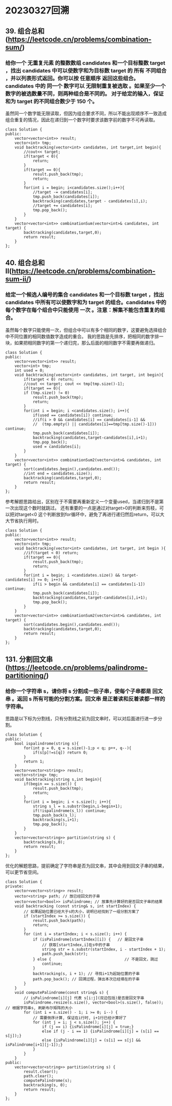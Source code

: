 # 20230327回溯
## 39. 组合总和(https://leetcode.cn/problems/combination-sum/)
### 给你一个 无重复元素 的整数数组 candidates 和一个目标整数 target ，找出 candidates 中可以使数字和为目标数 target 的 所有 不同组合 ，并以列表形式返回。你可以按 任意顺序 返回这些组合。candidates 中的 同一个 数字可以 无限制重复被选取 。如果至少一个数字的被选数量不同，则两种组合是不同的。 对于给定的输入，保证和为 target 的不同组合数少于 150 个。
虽然同一个数字能无限读取，但因为组合要求不同，所以不能出现顺序不一致造成组合重复的情况，因此在递归到一个数字时要求该数字前的数字不可再读取。
```
class Solution {
public:
    vector<vector<int>> result;
    vector<int> tmp;
    void backtracking(vector<int> candidates, int target,int begin){
        //cout<< target;
        if(target < 0){
            return;
        }
        if(target == 0){
            result.push_back(tmp);
            return;
        } 
        for(int i = begin; i<candidates.size();i++){
            //target -= candidates[i];
            tmp.push_back(candidates[i]);
            backtracking(candidates,target - candidates[i],i);
            //target += candidates[i];
            tmp.pop_back();
        }
    }
    vector<vector<int>> combinationSum(vector<int>& candidates, int target) {
        backtracking(candidates,target,0);
        return result;
    }
};
```
## 40. 组合总和 II(https://leetcode.cn/problems/combination-sum-ii/)
### 给定一个候选人编号的集合 candidates 和一个目标数 target ，找出 candidates 中所有可以使数字和为 target 的组合。candidates 中的每个数字在每个组合中只能使用 一次 。注意：解集不能包含重复的组合。 
虽然每个数字只能使用一次，但组合中可以有多个相同的数字，这要避免选择组合中不同位置的相同数值数字造成的重合。
我的思路是先排序，把相同的数字排一块，如果把相同数字的第一个递归完，那么后面的相同数字不需要再做递归。
```
class Solution {
public:
    vector<vector<int>> result;
    vector<int> tmp;
    int used = 0;
    void backtracking(vector<int> candidates, int target, int begin){
        if(target < 0) return;
        //cout << target; cout << tmp[tmp.size()-1];
        if(target == 0){
        if (tmp.size() != 0)
            result.push_back(tmp);
            return;
        }
        for(int i = begin; i <candidates.size(); i++){
            if(used == candidates[i]) continue;
            //if(i > 0 && candidates[i] == candidates[i-1] &&
            //  (tmp.empty() || candidates[i]==tmp[tmp.size()-1])) continue;
            tmp.push_back(candidates[i]);
            backtracking(candidates,target-candidates[i],i+1);
            tmp.pop_back();
            used = candidates[i];
        }
    }
    vector<vector<int>> combinationSum2(vector<int>& candidates, int target) {
        sort(candidates.begin(),candidates.end());
        //int end = candidates.size();
        backtracking(candidates,target,0);
        return result;
    }
};
```
参考解题思路给出，区别在于不需要再重新定义一个变量used，当递归到不是第一次出现这个数时就跳过。
还有重要的一点是通过对target>0的判断来剪枝，可以把对target<0 这个判断放到for循环中，避免了再进行递归然后return，可以大大节省执行用时。
```
class Solution {
public:
    vector<vector<int>> result;
    vector<int> tmp;
    void backtracking(vector<int> candidates, int target, int begin ){
        //if(target < 0) return;
        if(target == 0){
            result.push_back(tmp);
            return;
        }
        for(int i = begin; i <candidates.size() && target-candidates[i] >= 0; i++){
            if(i > begin && candidates[i] == candidates[i-1]) continue;
            tmp.push_back(candidates[i]);
            backtracking(candidates,target-candidates[i],i+1);
            tmp.pop_back();
        }
    }
    vector<vector<int>> combinationSum2(vector<int>& candidates, int target) {
        sort(candidates.begin(),candidates.end());
        backtracking(candidates,target,0);
        return result;
    }
};
```
## 131. 分割回文串(https://leetcode.cn/problems/palindrome-partitioning/)
### 给你一个字符串 s，请你将 s 分割成一些子串，使每个子串都是 回文串 。返回 s 所有可能的分割方案。回文串 是正着读和反着读都一样的字符串。
思路是以下标为分割线，只有分割线之前为回文串时，可以对后面进行进一步分割。
```
class Solution {
public:
    bool ispalindrome(string s){
        for(int p = 0, q = s.size()-1;p < q; p++, q--){
            if(s[p]!=s[q]) return 0;
        }
        return 1;
    }
    vector<vector<string>> result;
    vector<string> tmp;
    void backtracking(string s,int begin){
        if(begin == s.size()) {
            result.push_back(tmp);
            return;
        }
        for(int i = begin; i < s.size(); i++){
            string s_l = s.substr(begin,i-begin+1);
            if(!ispalindrome(s_l)) continue;
            tmp.push_back(s_l);
            backtracking(s,i+1);
            tmp.pop_back();
        }
    }
    vector<vector<string>> partition(string s) {
        backtracking(s,0);
        return result;
    }
};
```
优化的解题思路，提前确定了字符串是否为回文串，其中会用到回文子串的结果，可以更节省空间。
```
class Solution {
private:
    vector<vector<string>> result;
    vector<string> path; // 放已经回文的子串
    vector<vector<bool>> isPalindrome; // 放事先计算好的是否回文子串的结果
    void backtracking (const string& s, int startIndex) {
        // 如果起始位置已经大于s的大小，说明已经找到了一组分割方案了
        if (startIndex >= s.size()) {
            result.push_back(path);
            return;
        }
        for (int i = startIndex; i < s.size(); i++) {
            if (isPalindrome[startIndex][i]) {   // 是回文子串
                // 获取[startIndex,i]在s中的子串
                string str = s.substr(startIndex, i - startIndex + 1);
                path.push_back(str);
            } else {                                // 不是回文，跳过
                continue;
            }
            backtracking(s, i + 1); // 寻找i+1为起始位置的子串
            path.pop_back(); // 回溯过程，弹出本次已经填在的子串
        }
    }
    void computePalindrome(const string& s) {
        // isPalindrome[i][j] 代表 s[i:j](双边包括)是否是回文字串 
        isPalindrome.resize(s.size(), vector<bool>(s.size(), false)); // 根据字符串s, 刷新布尔矩阵的大小
        for (int i = s.size() - 1; i >= 0; i--) { 
            // 需要倒序计算, 保证在i行时, i+1行已经计算好了
            for (int j = i; j < s.size(); j++) {
                if (j == i) {isPalindrome[i][j] = true;}
                else if (j - i == 1) {isPalindrome[i][j] = (s[i] == s[j]);}
                else {isPalindrome[i][j] = (s[i] == s[j] && isPalindrome[i+1][j-1]);}
            }
        }
    }
public:
    vector<vector<string>> partition(string s) {
        result.clear();
        path.clear();
        computePalindrome(s);
        backtracking(s, 0);
        return result;
    }
};
```